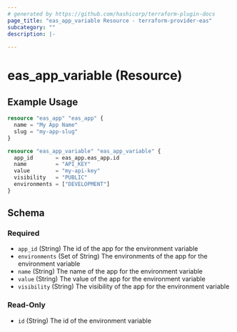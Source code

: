 ```yaml
---
# generated by https://github.com/hashicorp/terraform-plugin-docs
page_title: "eas_app_variable Resource - terraform-provider-eas"
subcategory: ""
description: |-
  
---
```


# eas_app_variable (Resource)



## Example Usage

```terraform
resource "eas_app" "eas_app" {
  name = "My App Name"
  slug = "my-app-slug"
}

resource "eas_app_variable" "eas_app_variable" {
  app_id       = eas_app.eas_app.id
  name         = "API_KEY"
  value        = "my-api-key"
  visibility   = "PUBLIC"
  environments = ["DEVELOPMENT"]
}
```

<!-- schema generated by tfplugindocs -->
## Schema

### Required

- `app_id` (String) The id of the app for the environment variable
- `environments` (Set of String) The environments of the app for the environment variable
- `name` (String) The name of the app for the environment variable
- `value` (String) The value of the app for the environment variable
- `visibility` (String) The visibility of the app for the environment variable

### Read-Only

- `id` (String) The id of the environment variable
